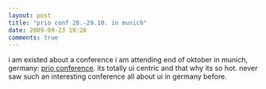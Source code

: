 ```yaml
---
layout: post
title: "prio conf 28.-29.10. in munich"
date: 2009-09-23 19:28
comments: true
---
```

i am existed about a conference i am attending end of oktober in munich, germany: [prio conference](http://www.prio-conference.de). its totally ui centric and that why its so hot. never saw such an interesting conference all about ui in germany before.  
